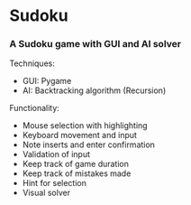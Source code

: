 <h1>Sudoku</h1>
<h3>A Sudoku game with GUI and AI solver</h3>
<p>Techniques:</p>
<ul>
  <li>GUI: Pygame</li>
  <li>AI: Backtracking algorithm (Recursion)</li>
</ul>
<p>Functionality:</p>
<ul>
  <li>Mouse selection with highlighting</li>
  <li>Keyboard movement and input</li>
  <li>Note inserts and enter confirmation</li>
  <li>Validation of input</li>
  <li>Keep track of game duration</li>
  <li>Keep track of mistakes made</li>
  <li>Hint for selection</li>
  <li>Visual solver</li>
</ul>
